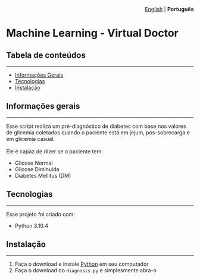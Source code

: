 <p align="right"><a href="https://github.com/Grupo0b1t/Virtual-Doctor/blob/main/README.md">English</a> | <strong>Português</strong> </p>

# Machine Learning - Virtual Doctor #

## Tabela de conteúdos
- - - -
* [Informações Gerais](#informações-gerais)
* [Tecnologias](#tecnologias)
* [Instalação](#instalação)

## Informações gerais
- - - -
Esse script realiza um pré-diagnóstico de diabetes com base nos valores de glicemia coletados quando o paciente está em jejum, pós-sobrecarga e em glicemia casual.\
\
Ele é capaz de dizer se o paciente tem:
* Glicose Normal
* Glicose Diminuida
* Diabetes Mellitus (DM)

## Tecnologias
- - - -
Esse projeto foi criado com:
* Python 3.10.4

## Instalação
- - - -
1. Faça o download e instale [Python](https://www.python.org/downloads/) em seu computador
2. Faça o download do `diagnosis.py` e simplesmente abra-o
